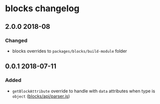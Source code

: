 # blocks changelog

## 2.0.0 2018-08

### Changed

- blocks overrides to `packages/blocks/build-module` folder

## 0.0.1 2018-07-11

### Added

- `getBlockAttribute` override to handle with `data` attributes when type is `object` ([blocks/api/parser.js](https://github.com/front/gutenberg-js/blob/v0.0.1/src/js/gutenberg-overrides/blocks/api/parser.js))
